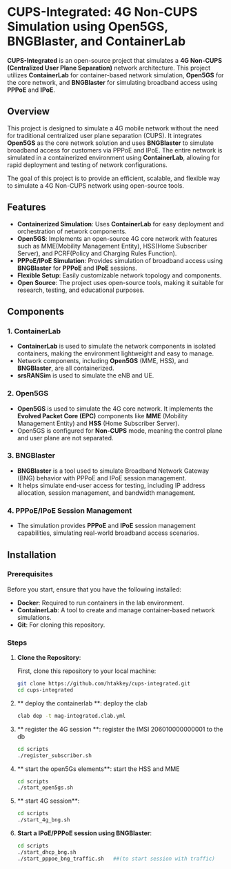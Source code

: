 # CUPS-Integrated: 4G Non-CUPS Simulation using Open5GS, BNGBlaster, and ContainerLab

**CUPS-Integrated** is an open-source project that simulates a **4G Non-CUPS (Centralized User Plane Separation)** network architecture. This project utilizes **ContainerLab** for container-based network simulation, **Open5GS** for the core network, and **BNGBlaster** for simulating broadband access using **PPPoE** and **IPoE**.

## Overview

This project is designed to simulate a 4G mobile network without the need for traditional centralized user plane separation (CUPS). It integrates **Open5GS** as the core network solution and uses **BNGBlaster** to simulate broadband access for customers via PPPoE and IPoE. The entire network is simulated in a containerized environment using **ContainerLab**, allowing for rapid deployment and testing of network configurations.

The goal of this project is to provide an efficient, scalable, and flexible way to simulate a 4G Non-CUPS network using open-source tools.

## Features

- **Containerized Simulation**: Uses **ContainerLab** for easy deployment and orchestration of network components.
- **Open5GS**: Implements an open-source 4G core network with features such as MME(Mobility Management Entity), HSS(Home Subscriber Server), and PCRF(Policy and Charging Rules Function).
- **PPPoE/IPoE Simulation**: Provides simulation of broadband access using **BNGBlaster** for **PPPoE** and **IPoE** sessions.
- **Flexible Setup**: Easily customizable network topology and components.
- **Open Source**: The project uses open-source tools, making it suitable for research, testing, and educational purposes.

## Components

### 1. **ContainerLab**
   - **ContainerLab** is used to simulate the network components in isolated containers, making the environment lightweight and easy to manage.
   - Network components, including **Open5GS** (MME, HSS), and **BNGBlaster**, are all containerized.
   - **srsRANSim** is used to simulate the eNB and UE.

### 2. **Open5GS**
   - **Open5GS** is used to simulate the 4G core network. It implements the **Evolved Packet Core (EPC)** components like **MME** (Mobility Management Entity) and **HSS** (Home Subscriber Server).
   - Open5GS is configured for **Non-CUPS** mode, meaning the control plane and user plane are not separated.

### 3. **BNGBlaster**
   - **BNGBlaster** is a tool used to simulate Broadband Network Gateway (BNG) behavior with PPPoE and IPoE session management.
   - It helps simulate end-user access for testing, including IP address allocation, session management, and bandwidth management.

### 4. **PPPoE/IPoE Session Management**
   - The simulation provides **PPPoE** and **IPoE** session management capabilities, simulating real-world broadband access scenarios.

## Installation

### Prerequisites
Before you start, ensure that you have the following installed:

- **Docker**: Required to run containers in the lab environment.
- **ContainerLab**: A tool to create and manage container-based network simulations.
- **Git**: For cloning this repository.

### Steps

1. **Clone the Repository**:

   First, clone this repository to your local machine:
   ```bash
   git clone https://github.com/htakkey/cups-integrated.git
   cd cups-integrated
   
2.  ** deploy the containerlab **:
       deploy the clab 
       ```bash   
       clab dep -t mag-integrated.clab.yml
   
3.  ** register the 4G session **:
      register the IMSI 206010000000001 to the db
      ```bash
      cd scripts
      ./register_subscriber.sh

4.  ** start the open5Gs elements**:
    start the HSS and MME 
	```bash
    cd scripts
    ./start_open5gs.sh
5.  ** start 4G session**:
     ```bash
     cd scripts
     ./start_4g_bng.sh
	 
6.  **Start a IPoE/PPPoE session using BNGBlaster**:
     ```bash
     cd scripts
    ./start_dhcp_bng.sh
    ./start_pppoe_bng_traffic.sh   ##(to start session with traffic)



